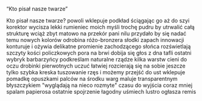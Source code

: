 “Kto pisał nasze twarze”

Kto pisał nasze twarze?
powoli wklepuje podkład ściągając go aż do szyi 
korektor wycisza lekki rumieniec moich myśli 
trochę pudru by utrwalić całą strukturę 
wciąż zbyt matowo
na przekór pani nilu 
przydało by się nadać temu nowych kolorów 
odrobina różo-bronzera
słodki zapach innowacji 
konturuje i ożywia 
delikatne promienie zachodzącego słońca 
rozświetlają szczyty kości policzkowych
pora na brwi
dobija się głos z dna tafli
ostatni wybryk barbarzyńcy 
podkreślam naturalne rządze 
kilka warstw  cieni do oczu 
drobinki pierwotnych uczuć łatwiej rozcierają się na sobie 
jeszcze tylko szybka kreska
 tuszowanie rzęs i możemy przejść do ust
wklepuje pomadkę opuszkami palców
 na środku warg 
maluje transparentnym błyszczykiem 
"wyglądają na nieco rozmyte" 
czasu do wyjścia coraz mniej 
spalam  papierosa 
ostatnie spojrzenie
łagodny uśmiech
lustro ogłasza remis


